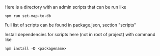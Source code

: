 Here is a directory with an admin scripts that can be run like
```
npm run set-map-to-db
```

Full list of scripts can be found in package.json, section "scripts"

Install dependencies for scripts here (not in root of project) with command like
```
npm install -D <packagename>
```
